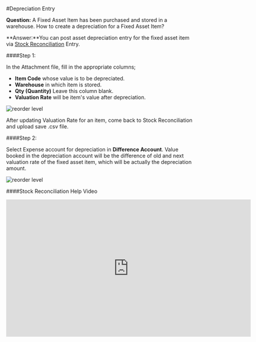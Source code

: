 #Depreciation Entry

**Question:** A Fixed Asset Item has been purchased and stored in a warehouse. How to create a depreciation for a Fixed Asset Item?

**Answer:**You can post asset depreciation entry for the fixed asset item via [Stock Reconciliation](/docs/user/manual/en/stock/opening-stock.html) Entry.

####Step 1:

In the Attachment file, fill in the appropriate columns;

- **Item Code** whose value is to be depreciated.
- **Warehouse** in which item is stored.
- **Qty (Quantity)** Leave this column blank.
- **Valuation Rate** will be item's value after depreciation.

<img alt="reorder level" class="screenshot" src="/docs/assets/img/articles/fixed-asset-dep-1.gif">

After updating Valuation Rate for an item, come back to Stock Reconciliation and upload save .csv file.

####Step 2:

Select Expense account for depreciation in **Difference Account**. Value booked in the depreciation account will be the difference of old and next valuation rate of the fixed asset item, which will be actually the depreciation amount.

<img alt="reorder level" class="screenshot" src="/docs/assets/img/articles/fixed-asset-dep-2.png">

####Stock Reconciliation Help Video

<iframe width="660" height="371" src="https://www.youtube.com/embed/0yPgrtfeCTs" frameborder="0" allowfullscreen></iframe>
